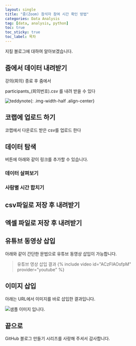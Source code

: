 ```yaml
---
layout: single
title: "줌(Zoom) 참석자 참여 시간 확인 방법"
categories: Data Analysis
tag: [data, analysis, python]
toc: true
toc_sticky: true
toc_label: 목차
---
```



지킬 블로그에 대하여 알아보겠습니다.


## 줌에서 데이터 내려받기

강의(회의) 종료 후 줌에서 

participants_(회의번호).csv 를 내려 받을 수 있다

![teddynote]({{site.url}}/images/2021-05-10-first-posting/teddynote.png){: .img-width-half .align-center}


## 코랩에 업로드 하기

코랩에서 다운로드 받은 csv를 업로드 한다

## 데이터 탐색

버튼에 아래와 같이 링크를 추가할 수 있습니다.
### 데이터 살펴보기
### 사람별 시간 합치기

## csv파일로 저장 후 내려받기

## 엑셀 파일로 저장 후 내려받기



## 유튜브 동영상 삽입

아래와 같이 간단한 문법으로 유튜브 동영상 삽입이 가능합니다.

> 유튜브 영상 삽입 결과
{% include video id="ACzFIAOsfpM" provider="youtube" %}


## 이미지 삽입

아래는 URL에서 이미지를 바로 삽입한 결과입니다.

![샘플 이미지 입니다.](https://images.unsplash.com/photo-1579353977828-2a4eab540b9a?ixid=MnwxMjA3fDB8MHxzZWFyY2h8MXx8c2FtcGxlfGVufDB8fDB8fA%3D%3D&ixlib=rb-1.2.1&w=1000&q=80)


## 끝으로

GitHub 블로그 만들기 시리즈를 사랑해 주셔서 감사합니다.

